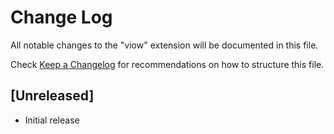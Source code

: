# Change Log
All notable changes to the "viow" extension will be documented in this file.

Check [Keep a Changelog](http://keepachangelog.com/) for recommendations on how to structure this file.

## [Unreleased]
- Initial release
